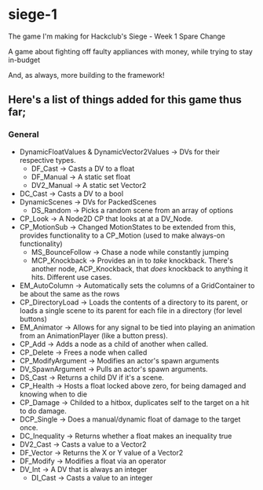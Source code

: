 # siege-1
The game I'm making for Hackclub's Siege - Week 1
Spare Change

A game about fighting off faulty appliances with money, while trying to stay in-budget

And, as always, more building to the framework!
## Here's a list of things added for this game thus far;
### General
- DynamicFloatValues & DynamicVector2Values -> DVs for their respective types.
    - DF_Cast -> Casts a DV to a float
    - DF_Manual -> A static set float
    - DV2_Manual -> A static set Vector2
- DC_Cast -> Casts a DV to a bool
- DynamicScenes -> DVs for PackedScenes
    - DS_Random -> Picks a random scene from an array of options
- CP_Look -> A Node2D CP that looks at at a DV_Node.
- CP_MotionSub -> Changed MotionStates to be extended from this, provides functionality to a CP_Motion (used to make always-on functionality)
	- MS_BounceFollow -> Chase a node while constantly jumping
	- MCP_Knockback -> Provides an in to *take* knockback. There's another node, ACP_Knockback, that *does* knockback to anything it hits. Different use cases.
- EM_AutoColumn -> Automatically sets the columns of a GridContainer to be about the same as the rows
- CP_DirectoryLoad -> Loads the contents of a directory to its parent, or loads a single scene to its parent for each file in a directory (for level buttons)
- EM_Animator -> Allows for any signal to be tied into playing an animation from an AnimationPlayer (like a button press).
- CP_Add -> Adds a node as a child of another when called.
- CP_Delete -> Frees a node when called
- CP_ModifyArgument -> Modifies an actor's spawn arguments
- DV_SpawnArgument -> Pulls an actor's spawn arguments.
- DS_Cast -> Returns a child DV if it's a scene.
- CP_Health -> Hosts a float locked above zero, for being damaged and knowing when to die
- CP_Damage -> Childed to a hitbox, duplicates self to the target on a hit to do damage.
- DCP_Single -> Does a manual/dynamic float of damage to the target once.
- DC_Inequality -> Returns whether a float makes an inequality true
- DV2_Cast -> Casts a value to a Vector2
- DF_Vector -> Returns the X or Y value of a Vector2
- DF_Modify -> Modifies a float via an operator
- DV_Int -> A DV that is always an integer
	- DI_Cast -> Casts a value to an integer

